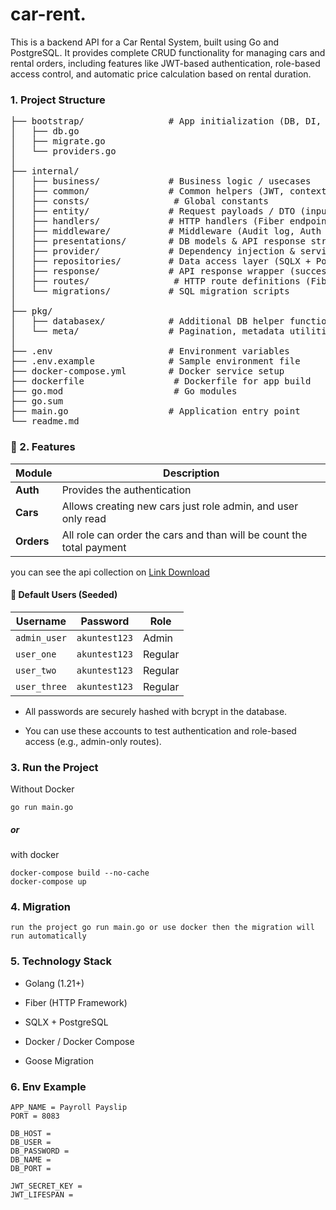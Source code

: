 # car-rent.
This is a backend API for a Car Rental System, built using Go and PostgreSQL. It provides complete CRUD functionality for managing cars and rental orders, including features like JWT-based authentication, role-based access control, and automatic price calculation based on rental duration.


### 1. Project Structure
<pre>
├── bootstrap/                # App initialization (DB, DI, Migrations)
│   ├── db.go
│   ├── migrate.go
│   └── providers.go
│
├── internal/                 
│   ├── business/             # Business logic / usecases
│   ├── common/               # Common helpers (JWT, context, bcrypt, etc.)
│   ├── consts/                # Global constants
│   ├── entity/               # Request payloads / DTO (input layer)
│   ├── handlers/             # HTTP handlers (Fiber endpoints)
│   ├── middleware/           # Middleware (Audit log, Auth guard)
│   ├── presentations/        # DB models & API response structures
│   ├── provider/             # Dependency injection & service registry
│   ├── repositories/         # Data access layer (SQLX + PostgreSQL)
│   ├── response/             # API response wrapper (success / error)
│   ├── routes/                # HTTP route definitions (Fiber)
│   └── migrations/           # SQL migration scripts
│
├── pkg/                      
│   ├── databasex/            # Additional DB helper functions
│   └── meta/                 # Pagination, metadata utilities
│
├── .env                      # Environment variables
├── .env.example              # Sample environment file
├── docker-compose.yml        # Docker service setup
├── dockerfile                 # Dockerfile for app build
├── go.mod                     # Go modules
├── go.sum                     
├── main.go                   # Application entry point
└── readme.md                 
</pre>

### 👀 2. Features
> 
| Module             | Description                                        |
| ------------------ | -------------------------------------------------- |
| **Auth**      |Provides the authentication |
| **Cars**          | Allows creating new cars just role admin, and user only read   |
| **Orders**     | All role can order the cars and than will be count the total payment   |

you can see the api collection on [Link Download](https://drive.google.com/file/d/13rB5j2u0qbHPhRFJebeSWIWHtSr3hrb1/view?usp=sharing)

####  👤 Default Users (Seeded)
| Username     | Password      | Role    |
| ------------ | ------------- | ------- |
| `admin_user` | `akuntest123` | Admin   |
| `user_one`   | `akuntest123` | Regular |
| `user_two`   | `akuntest123` | Regular |
| `user_three` | `akuntest123` | Regular |


* All passwords are securely hashed with bcrypt in the database.

* You can use these accounts to test authentication and role-based access (e.g., admin-only routes).

### 3. Run the Project
Without Docker
```
go run main.go
```
##### or
with docker
```
docker-compose build --no-cache
docker-compose up
```

### 4. Migration
```
run the project go run main.go or use docker then the migration will run automatically
```


### 5. Technology Stack
* Golang (1.21+)

* Fiber (HTTP Framework)

* SQLX + PostgreSQL

* Docker / Docker Compose

* Goose Migration


### 6. Env Example
```
APP_NAME = Payroll Payslip
PORT = 8083

DB_HOST = 
DB_USER = 
DB_PASSWORD = 
DB_NAME = 
DB_PORT = 

JWT_SECRET_KEY = 
JWT_LIFESPAN = 
```